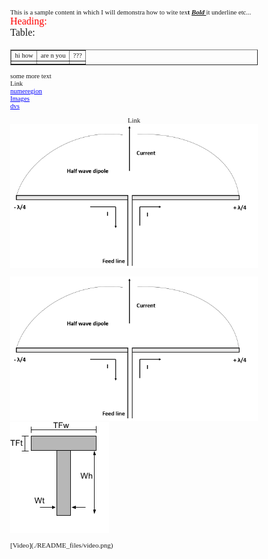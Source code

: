 <!DOCTYPE HTML PUBLIC "-//W3C//DTD HTML 4.0//EN" "http://www.w3.org/TR/REC-html40/strict.dtd">
<html><head><meta name="qrichtext" content="1" /><meta http-equiv="Content-Type" content="text/html; charset=UTF-8" /></head><body style=" font-family:'MS Shell Dlg 2'; font-size:8.25pt; font-weight:400; font-style:normal;">
<p align="justify" style=" margin-top:0px; margin-bottom:0px; margin-left:0px; margin-right:0px; -qt-block-indent:0; text-indent:0px;"><span style=" font-size:8pt;">This is a sample content in which I will demonstra how to wite tex</span><span style=" font-size:8pt; font-weight:600;">t </span><span style=" font-size:8pt; font-weight:600; font-style:italic; text-decoration: underline;">Bold </span><span style=" font-size:8pt; font-weight:600;"> </span><span style=" font-size:8pt;">it underline etc...</span></p>
<p align="justify" style=" margin-top:0px; margin-bottom:0px; margin-left:0px; margin-right:0px; -qt-block-indent:0; text-indent:0px;"><span style=" font-size:12pt; color:#ff0000;">Heading:</span></p>
<p align="justify" style=" margin-top:0px; margin-bottom:0px; margin-left:0px; margin-right:0px; -qt-block-indent:0; text-indent:0px;"><span style=" font-size:12pt;">Table:</span></p>
<p align="justify" style="-qt-paragraph-type:empty; margin-top:0px; margin-bottom:0px; margin-left:0px; margin-right:0px; -qt-block-indent:0; text-indent:0px; font-size:12pt;"><br /></p>
<table border="1" align="center" style=" margin-top:0px; margin-bottom:0px; margin-left:0px; margin-right:0px;" cellspacing="2" cellpadding="0">
<tr>
<td>
<p align="justify" style=" margin-top:0px; margin-bottom:0px; margin-left:0px; margin-right:0px; -qt-block-indent:0; text-indent:0px;"><span style=" font-size:8pt;">hi  how</span></p></td>
<td>
<p align="justify" style=" margin-top:0px; margin-bottom:0px; margin-left:0px; margin-right:0px; -qt-block-indent:0; text-indent:0px;"><span style=" font-size:8pt;">are n you</span></p></td>
<td>
<p align="justify" style=" margin-top:0px; margin-bottom:0px; margin-left:0px; margin-right:0px; -qt-block-indent:0; text-indent:0px;"><span style=" font-size:8pt;">???</span></p></td></tr>
<tr>
<td></td>
<td></td>
<td></td></tr></table>
<p align="justify" style="-qt-paragraph-type:empty; margin-top:0px; margin-bottom:0px; margin-left:0px; margin-right:0px; -qt-block-indent:0; text-indent:0px; font-size:8pt;"><br /></p>
<p align="justify" style=" margin-top:0px; margin-bottom:0px; margin-left:0px; margin-right:0px; -qt-block-indent:0; text-indent:0px;"><span style=" font-size:8pt;">some more text</span></p>
<p align="justify" style=" margin-top:0px; margin-bottom:0px; margin-left:0px; margin-right:0px; -qt-block-indent:0; text-indent:0px;"><span style=" font-size:8pt;">Link</span></p>
<p align="justify" style=" margin-top:0px; margin-bottom:0px; margin-left:0px; margin-right:0px; -qt-block-indent:0; text-indent:0px;"><a href="https:/www.numeregion.com"><span style=" font-size:8pt; text-decoration: underline; color:#0000ff;">numeregion</span></a></p>
<p align="justify" style=" margin-top:0px; margin-bottom:0px; margin-left:0px; margin-right:0px; -qt-block-indent:0; text-indent:0px;"><a href="https:/www.numeregion.com"><span style=" font-size:8pt; text-decoration: underline; color:#0000ff;">Images</span></a></p>
<p align="justify" style=" margin-top:0px; margin-bottom:0px; margin-left:0px; margin-right:0px; -qt-block-indent:0; text-indent:0px;"><a href="https:/www.numeregion.com"><span style=" font-size:8pt; text-decoration: underline; color:#0000ff;">dvs</span></a></p>
<p align="justify" style="-qt-paragraph-type:empty; margin-top:0px; margin-bottom:0px; margin-left:0px; margin-right:0px; -qt-block-indent:0; text-indent:0px; font-size:8pt; color:#0000ff;"><br /></p>
<p align="center" style=" margin-top:0px; margin-bottom:0px; margin-left:0px; margin-right:0px; -qt-block-indent:0; text-indent:0px;"><span style=" font-size:8pt;">Link</span><img src="./README_files/image001.png" /></p>
<p align="justify" style="-qt-paragraph-type:empty; margin-top:0px; margin-bottom:0px; margin-left:0px; margin-right:0px; -qt-block-indent:0; text-indent:0px; font-size:8pt;"><br /></p>
<p align="center" style=" margin-top:0px; margin-bottom:0px; margin-left:0px; margin-right:0px; -qt-block-indent:0; text-indent:0px;"><img src="./README_files/image001.png" /></p>
<p align="justify" style=" margin-top:0px; margin-bottom:0px; margin-left:0px; margin-right:0px; -qt-block-indent:0; text-indent:0px;"><span style=" font-size:8pt;"> </span></p>
<p align="justify" style=" margin-top:0px; margin-bottom:0px; margin-left:0px; margin-right:0px; -qt-block-indent:0; text-indent:0px;"><span style=" font-size:8pt;">                                 </span></p>
<p align="justify" style=" margin-top:0px; margin-bottom:0px; margin-left:0px; margin-right:0px; -qt-block-indent:0; text-indent:0px;"><span style=" font-size:8pt;">                                </span><img src="./README_files/video.png" /><span style=" font-size:8pt;">                                  </span></p></body></html>

<p>[Video](./README_files/video.png)</p>
